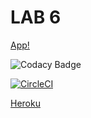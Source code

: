# LAB 6

[App!](https://lab-app06.herokuapp.com/faces/guess.xhtml)

![Codacy Badge](https://api.codacy.com/project/badge/Grade/942eb739de5d4b58bd2c2531255272cc)

[![CircleCI](https://circleci.com/gh/CarlosGomez380/Lab6.svg?style=svg)](https://circleci.com/gh/CarlosGomez380/Lab6)

[Heroku](https://lab-app06.herokuapp.com)

